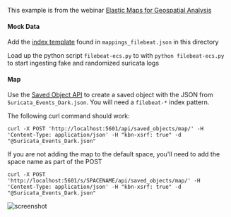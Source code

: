 This example is from the webinar [Elastic Maps for Geospatial Analysis](https://www.elastic.co/webinars/elastic-maps-for-geospatial-analysis)

#### Mock Data
Add the [index template](https://www.elastic.co/guide/en/elasticsearch/reference/current/indices-templates.html) found in `mappings_filebeat.json` in this directory

Load up the python script `filebeat-ecs.py` to with `python filebeat-ecs.py` to start ingesting fake and randomized suricata logs

#### Map
Use the [Saved Object API](https://www.elastic.co/guide/en/kibana/current/saved-objects-api-create.html) to create a saved object with the JSON from `Suricata_Events_Dark.json`. You will need a `filebeat-*` index pattern.

The following curl command should work:

```curl
curl -X POST 'http://localhost:5601/api/saved_objects/map/' -H 'Content-Type: application/json' -H "kbn-xsrf: true" -d "@Suricata_Events_Dark.json"
```
If you are not adding the map to the default space, you'll need to add the space name as part of the POST

```curl
curl -X POST 'http://localhost:5601/s/SPACENAME/api/saved_objects/map/' -H 'Content-Type: application/json' -H "kbn-xsrf: true" -d "@Suricata_Events_Dark.json"
```

![screenshot](https://github.com/alexfrancoeur/elastic_maps_examples/blob/master/images/elastic_maps_webinar.png)
